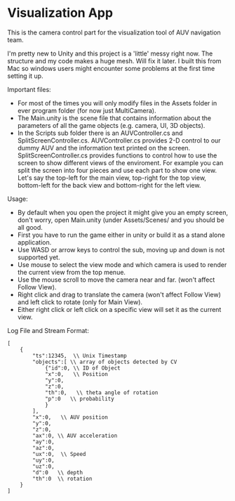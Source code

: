 # Visualization App

This is the camera control part for the visualization tool of AUV navigation team.

I'm pretty new to Unity and this project is a 'little' messy right now. The structure and my code makes a huge mesh. Will fix it later. I built this from Mac so windows users might encounter some problems at the first time setting it up. 

Important files:

- For most of the times you will only modify files in the Assets folder in ever program folder (for now just MultiCamera).
- The Main.unity is the scene file that contains information about the parameters of all the game objects (e.g. camera, UI, 3D objects).
- In the Scripts sub folder there is an AUVController.cs and SplitScreenController.cs. AUVController.cs provides 2-D control to our dummy AUV and the information text printed on the screen. SplitScreenController.cs provides functions to control how to use the screen to show different views of the enviroment. For example you can split the screen into four pieces and use each part to show one view. Let's say the top-left for the main view, top-right for the top view, bottom-left for the back view and bottom-right for the left view.

Usage:

- By default when you open the project it might give you an empty screen, don't worry, open Main.unity (under Assets/Scenes/ and you should be all good.
- First you have to run the game either in unity or build it as a stand alone application.
- Use WASD or arrow keys to control the sub, moving up and down is not supported yet.
- Use mouse to select the view mode and which camera is used to render the current view from the top menue.
- Use the mouse scroll to move the camera near and far. (won't affect Follow View).
- Right click and drag to translate the camera (won't affect Follow View) and left click to rotate (only for Main View).
- Either right click or left click on a specific view will set it as the current view.


Log File and Stream Format:
```
[
	{
		"ts":12345,  \\ Unix Timestamp
		"objects":[ \\ array of objects detected by CV
			{"id":0, \\ ID of Object
			"x":0,   \\ Position
			"y":0,		
			"z":0,
			"th":0,   \\ theta angle of rotation
			"p":0	\\ probability
			}
		],
		"x":0,   \\ AUV position
		"y":0,
		"z":0,
		"ax":0, \\ AUV acceleration
		"ay":0,
		"az":0,
		"ux":0,  \\ Speed
		"uy":0,
		"uz":0,
		"d":0   \\ depth
		"th":0  \\ rotation 
	}
]
```
